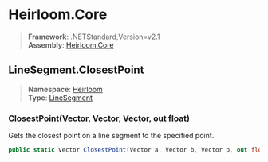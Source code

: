 # Heirloom.Core

> **Framework**: .NETStandard,Version=v2.1  
> **Assembly**: [Heirloom.Core][0]  

## LineSegment.ClosestPoint

> **Namespace**: [Heirloom][0]  
> **Type**: [LineSegment][1]  

### ClosestPoint(Vector, Vector, Vector, out float)

Gets the closest point on a line segment to the specified point.

```cs
public static Vector ClosestPoint(Vector a, Vector b, Vector p, out float distance)
```

[0]: ../../../Heirloom.Core.md
[1]: ../LineSegment.md

